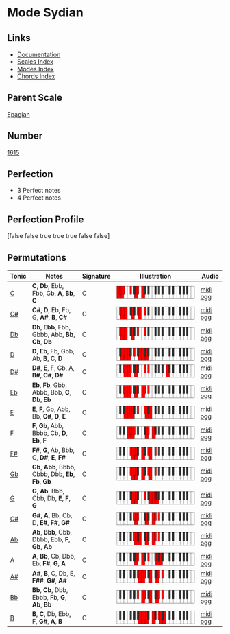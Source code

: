 # Mode Sydian

## Links

- [Documentation](index.md)
- [Scales Index](Scales.md)
- [Modes Index](Modes.md)
- [Chords Index](Chords.md)

## Parent Scale

[Epagian](ScaleEpagian.md)

## Number

[1615](https://ianring.com/musictheory/scales/1615)

## Perfection

- 3 Perfect notes
- 4 Perfect notes

## Perfection Profile

[false false true true true false false]

## Permutations

| Tonic | Notes | Signature | Illustration | Audio |
|-------|-------|-----------|--------------|-------|
| [C](ModeCNaturalSydian.md) | **C**, **Db**, Ebb, Fbb, Gb, **A**, **Bb**, **C** | C | ![CNaturalSydian](ModeCNaturalSydian.png) | [midi](ModeCNaturalSydian.mid) [ogg](ModeCNaturalSydian.ogg) |
| [C#](ModeCSharpSydian.md) | **C#**, **D**, Eb, Fb, G, **A#**, **B**, **C#** | C | ![CSharpSydian](ModeCSharpSydian.png) | [midi](ModeCSharpSydian.mid) [ogg](ModeCSharpSydian.ogg) |
| [Db](ModeDFlatSydian.md) | **Db**, **Ebb**, Fbb, Gbbb, Abb, **Bb**, **Cb**, **Db** | C | ![DFlatSydian](ModeDFlatSydian.png) | [midi](ModeDFlatSydian.mid) [ogg](ModeDFlatSydian.ogg) |
| [D](ModeDNaturalSydian.md) | **D**, **Eb**, Fb, Gbb, Ab, **B**, **C**, **D** | C | ![DNaturalSydian](ModeDNaturalSydian.png) | [midi](ModeDNaturalSydian.mid) [ogg](ModeDNaturalSydian.ogg) |
| [D#](ModeDSharpSydian.md) | **D#**, **E**, F, Gb, A, **B#**, **C#**, **D#** | C | ![DSharpSydian](ModeDSharpSydian.png) | [midi](ModeDSharpSydian.mid) [ogg](ModeDSharpSydian.ogg) |
| [Eb](ModeEFlatSydian.md) | **Eb**, **Fb**, Gbb, Abbb, Bbb, **C**, **Db**, **Eb** | C | ![EFlatSydian](ModeEFlatSydian.png) | [midi](ModeEFlatSydian.mid) [ogg](ModeEFlatSydian.ogg) |
| [E](ModeENaturalSydian.md) | **E**, **F**, Gb, Abb, Bb, **C#**, **D**, **E** | C | ![ENaturalSydian](ModeENaturalSydian.png) | [midi](ModeENaturalSydian.mid) [ogg](ModeENaturalSydian.ogg) |
| [F](ModeFNaturalSydian.md) | **F**, **Gb**, Abb, Bbbb, Cb, **D**, **Eb**, **F** | C | ![FNaturalSydian](ModeFNaturalSydian.png) | [midi](ModeFNaturalSydian.mid) [ogg](ModeFNaturalSydian.ogg) |
| [F#](ModeFSharpSydian.md) | **F#**, **G**, Ab, Bbb, C, **D#**, **E**, **F#** | C | ![FSharpSydian](ModeFSharpSydian.png) | [midi](ModeFSharpSydian.mid) [ogg](ModeFSharpSydian.ogg) |
| [Gb](ModeGFlatSydian.md) | **Gb**, **Abb**, Bbbb, Cbbb, Dbb, **Eb**, **Fb**, **Gb** | C | ![GFlatSydian](ModeGFlatSydian.png) | [midi](ModeGFlatSydian.mid) [ogg](ModeGFlatSydian.ogg) |
| [G](ModeGNaturalSydian.md) | **G**, **Ab**, Bbb, Cbb, Db, **E**, **F**, **G** | C | ![GNaturalSydian](ModeGNaturalSydian.png) | [midi](ModeGNaturalSydian.mid) [ogg](ModeGNaturalSydian.ogg) |
| [G#](ModeGSharpSydian.md) | **G#**, **A**, Bb, Cb, D, **E#**, **F#**, **G#** | C | ![GSharpSydian](ModeGSharpSydian.png) | [midi](ModeGSharpSydian.mid) [ogg](ModeGSharpSydian.ogg) |
| [Ab](ModeAFlatSydian.md) | **Ab**, **Bbb**, Cbb, Dbbb, Ebb, **F**, **Gb**, **Ab** | C | ![AFlatSydian](ModeAFlatSydian.png) | [midi](ModeAFlatSydian.mid) [ogg](ModeAFlatSydian.ogg) |
| [A](ModeANaturalSydian.md) | **A**, **Bb**, Cb, Dbb, Eb, **F#**, **G**, **A** | C | ![ANaturalSydian](ModeANaturalSydian.png) | [midi](ModeANaturalSydian.mid) [ogg](ModeANaturalSydian.ogg) |
| [A#](ModeASharpSydian.md) | **A#**, **B**, C, Db, E, **F##**, **G#**, **A#** | C | ![ASharpSydian](ModeASharpSydian.png) | [midi](ModeASharpSydian.mid) [ogg](ModeASharpSydian.ogg) |
| [Bb](ModeBFlatSydian.md) | **Bb**, **Cb**, Dbb, Ebbb, Fb, **G**, **Ab**, **Bb** | C | ![BFlatSydian](ModeBFlatSydian.png) | [midi](ModeBFlatSydian.mid) [ogg](ModeBFlatSydian.ogg) |
| [B](ModeBNaturalSydian.md) | **B**, **C**, Db, Ebb, F, **G#**, **A**, **B** | C | ![BNaturalSydian](ModeBNaturalSydian.png) | [midi](ModeBNaturalSydian.mid) [ogg](ModeBNaturalSydian.ogg) |
